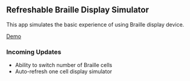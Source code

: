 ## Refreshable Braille Display Simulator

This app simulates the basic experience of using Braille display device.

[Demo](https://swidjaja.github.io/Refreshable-Braille-Display-Simulator)

### Incoming Updates
- Ability to switch number of Braille cells
- Auto-refresh one cell display simulator